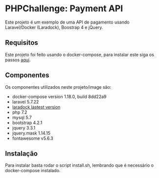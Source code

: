# PHPChallenge: Payment API

Este projeto é um exemplo de uma API de pagamento usando Laravel/Docker (Laradock), Boostrap 4 e jQuery.

## Requisitos

Este projeto foi feito usando o docker-compose, para instalar este siga os passos [aqui](https://docs.docker.com/compose/install/).

## Componentes

Os componentes utilizados neste projeto/image são:
- docker-compose version 1.18.0, build 8dd22a9
- laravel 5.7.22
- [laradock lastest version](https://laradock.io/)
- php 7.2
- mysql 5.7
- bootstrap 4.2.1
- jquery 3.3.1
- jquery.mask 1.14.15
- fontawesome v5.6.3

## Instalação

Para instalar basta rodar o script install.sh, lembrando que é necessário o docker-compose instalado.
